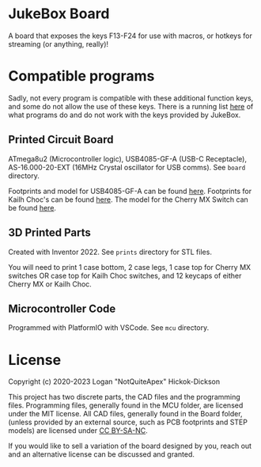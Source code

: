 # JukeBox Board
A board that exposes the keys F13-F24 for use with macros, or hotkeys for streaming (or anything, really)!

# Compatible programs
Sadly, not every program is compatible with these additional function keys, and some do not allow the use of these keys. There is a running list [here](docs/program-compatibility.md) of what programs do and do not work with the keys provided by JukeBox.

## Printed Circuit Board
ATmega8u2 (Microcontroller logic), USB4085-GF-A (USB-C Receptacle), AS-16.000-20-EXT (16MHz Crystal oscillator for USB comms). See `board` directory.

Footprints and model for USB4085-GF-A can be found [here](https://www.mouser.com/ProductDetail/GCT/USB4085-GF-A?qs=KUoIvG%2F9Ilba1bQOahfWjw%3D%3D). Footprints for Kailh Choc's can be found [here](https://github.com/daprice/keyswitches.pretty). The model for the Cherry MX Switch can be found [here](https://github.com/ConstantinoSchillebeeckx/cherry-mx-switch).

## 3D Printed Parts
Created with Inventor 2022. See `prints` directory for STL files.

You will need to print 1 case bottom, 2 case legs, 1 case top for Cherry MX switches OR case top for Kailh Choc switches, and 12 keycaps of either Cherry MX or Kailh Choc.

## Microcontroller Code
Programmed with PlatformIO with VSCode. See `mcu` directory.

# License
Copyright (c) 2020-2023 Logan "NotQuiteApex" Hickok-Dickson

This project has two discrete parts, the CAD files and the programming files. Programming files, generally found in the MCU folder, are licensed under the MIT license. All CAD files, generally found in the Board folder, (unless provided by an external source, such as PCB footprints and STEP models) are licensed under [CC BY-SA-NC](https://creativecommons.org/licenses/by-nc-sa/4.0/).

If you would like to sell a variation of the board designed by you, reach out and an alternative license can be discussed and granted.

